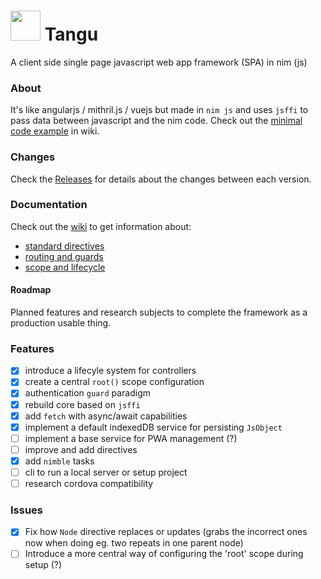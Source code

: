 # <img src="https://user-images.githubusercontent.com/77200435/105724995-baaa8500-5f28-11eb-94ff-70ffa5e8511a.png" height="48px"/> Tangu

A client side single page javascript web app framework (SPA) in nim (js)

### About

It's like angularjs / mithril.js / vuejs but made in `nim js` and uses `jsffi` to pass data between javascript and the nim code.
Check out the [minimal code example](https://github.com/enimatek-nl/tangu/wiki) in wiki.

### Changes
Check the [Releases](https://github.com/enimatek-nl/tangu/releases) for details about the changes between each version.

### Documentation
Check out the [wiki](https://github.com/enimatek-nl/tangu/wiki) to get information about:

  - [standard directives](https://github.com/enimatek-nl/tangu/wiki/Standard-Directives)
  - [routing and guards](https://github.com/enimatek-nl/tangu/wiki/Routing-and-Guards)
  - [scope and lifecycle](https://github.com/enimatek-nl/tangu/wiki/Scope-and-Lifecycle)

#### Roadmap
Planned features and research subjects to complete the framework as a production usable thing.

### Features
- [X] introduce a lifecyle system for controllers
- [X] create a central `root()` scope configuration
- [X] authentication `guard` paradigm 
- [X] rebuild core based on `jsffi`
- [X] add `fetch` with async/await capabilities
- [X] implement a default indexedDB service for persisting `JsObject`
- [ ] implement a base service for PWA management (?)
- [ ] improve and add directives
- [X] add `nimble` tasks 
- [ ] cli to run a local server or setup project
- [ ] research cordova compatibility

### Issues
- [X] Fix how `Node` directive replaces or updates (grabs the incorrect ones now when doing eg. two repeats in one parent node)
- [ ] Introduce a more central way of configuring the 'root' scope during setup (?)
